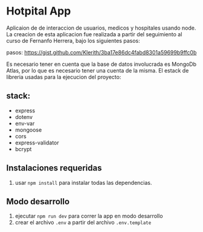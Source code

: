 # Hotpital App

Aplicaion de de interaccion de usuarios, medicos y hospitales usando node. La creacion de esta aplicacion fue realizada a partir del seguimiento al curso de Fernanfo Herrera, bajo los siguientes pasos:

pasos: https://gist.github.com/Klerith/3ba17e86dc4fabd8301a59699b9ffc0b

Es necesario tener en cuenta que la base de datos involucrada es MongoDb Atlas, por lo que es necesario tener una cuenta de la misma. El estack de libreria usadas para la ejecucion del proyecto:

## stack:

- express
- dotenv
- env-var
- mongoose
- cors
- express-validator
- bcrypt

## Instalaciones requeridas

1. usar `npm install` para instalar todas las dependencias.

## Modo desarrollo

1. ejecutar `npm run dev` para correr la app en modo desarrollo
2. crear el archivo `.env` a partir del archivo `.env.template`
